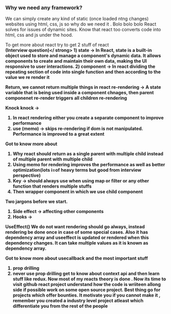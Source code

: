 <h3>Why we need any framework?</h3>
We can simply create any kind of static (once loaded  ntng changes) websites using html, css, js
so why do we need it . Bolo bolo bolo 
React solves for issues of dynamic sites.
Know that react too converts code into html, css and js under the hood.

To get more about react try to get 2 stuff of react
<br>
<strong>(Interview question)</ strong>
<b>1) state </b>-> In React, state is a built-in object used to store and manage a component's dynamic data.
It allows components to create and maintain their own data, making the UI responsive to user interactions.
<b>2) component</b> -> In react dividing the repeating section of code into single function and then according to the value we
re render it

Return, we cannot return multiple things in react
re-rendering -> A state variable that is being used inside a component chnages, then parent componenet re-render triggers all children re-rendering

Knock knock -> 
1) In react rendering either you create a separate component to improve performance
2) use (memo) -> skips re-rendering if dom is not manipulated.
Performance is improved to a great extent

Got to know more about
1) Why react should return as a single parent with multiple child instead of multiple parent with multiple child
2) Using memo for rendering improves the performance as well as better optimization(lots i=of heavy terms but good from interview perspective)
3) Key -> should always use when using map or filter or any other function that
renders multiple stuffs
4) Then wrapper component in which we use child component

Two jargons before we start.
1) Side effect -> affecting other components
2) Hooks ->

UseEffect()
We do not want rendering should go always,
instead rendering be done once in case of some special cases.
Also it has dependency array and useeffect is updated or rendered when this dependency changes.
It can take multiple values as it is known as dependency array.

Got to know more about usecallback and the most important stuff
1) prop drilling
2) never use prop drilling get to know about context api and then learn stuff like redux.
Now most of my reacts theory is done . Now its time to visit github react project understand how the code is wriiteen allong side
if possible work on some open source project. Best thing go for projects which offer bounties.
It motivate you if you cannot make it , remember you created a industry level project atleast
which differentiate you from the rest of the people
